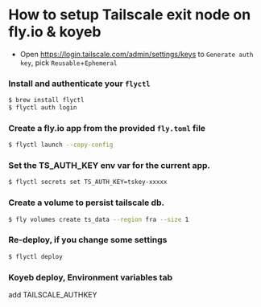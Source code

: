 # How to setup Tailscale exit node on fly.io & koyeb

* Open https://login.tailscale.com/admin/settings/keys to `Generate auth key`, pick `Reusable`+`Ephemeral`

### Install and authenticate your `flyctl`

```sh
$ brew install flyctl
$ flyctl auth login
```

### Create a fly.io app from the provided `fly.toml` file

```sh
$ flyctl launch --copy-config
```

### Set the TS_AUTH_KEY env var for the current app.

```sh
$ flyctl secrets set TS_AUTH_KEY=tskey-xxxxx
```

### Create a volume to persist tailscale db.

```sh
$ fly volumes create ts_data --region fra --size 1
```


### Re-deploy, if you change some settings

```sh
$ flyctl deploy
```




### Koyeb deploy, Environment variables tab

add TAILSCALE_AUTHKEY
